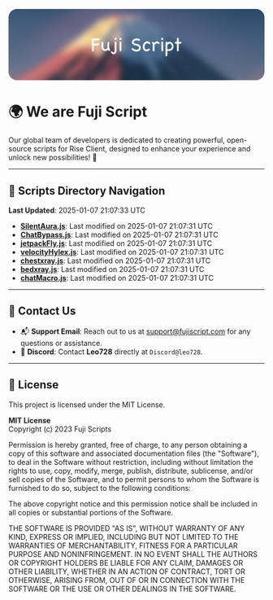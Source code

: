 ![Banner](.github/b.webp)

# 🌍 **We are Fuji Script**

Our global team of developers is dedicated to creating powerful, open-source scripts for Rise Client, designed to enhance your experience and unlock new possibilities! 🌟

---
<!-- SCRIPTS_NAVIGATION_START -->
## 📂 **Scripts Directory Navigation**

**Last Updated**: 2025-01-07 21:07:33 UTC

- **[SilentAura.js](scripts/SilentAura.js)**: Last modified on 2025-01-07 21:07:31 UTC
- **[ChatBypass.js](scripts/ChatBypass.js)**: Last modified on 2025-01-07 21:07:31 UTC
- **[jetpackFly.js](scripts/jetpackFly.js)**: Last modified on 2025-01-07 21:07:31 UTC
- **[velocityHylex.js](scripts/velocityHylex.js)**: Last modified on 2025-01-07 21:07:31 UTC
- **[chestxray.js](scripts/chestxray.js)**: Last modified on 2025-01-07 21:07:31 UTC
- **[bedxray.js](scripts/bedxray.js)**: Last modified on 2025-01-07 21:07:31 UTC
- **[chatMacro.js](scripts/chatMacro.js)**: Last modified on 2025-01-07 21:07:31 UTC

<!-- SCRIPTS_NAVIGATION_END -->

---

## 💬 **Contact Us**  
- 📬 **Support Email**: Reach out to us at [support@fujiscript.com](mailto:support@fujiscript.com) for any questions or assistance.  
- 💬 **Discord**: Contact **Leo728** directly at `Discord@leo728`.

---

## 📜 **License**

This project is licensed under the MIT License.  

**MIT License**  
Copyright (c) 2023 Fuji Scripts  

Permission is hereby granted, free of charge, to any person obtaining a copy of this software and associated documentation files (the "Software"), to deal in the Software without restriction, including without limitation the rights to use, copy, modify, merge, publish, distribute, sublicense, and/or sell copies of the Software, and to permit persons to whom the Software is furnished to do so, subject to the following conditions:  

The above copyright notice and this permission notice shall be included in all copies or substantial portions of the Software.  

THE SOFTWARE IS PROVIDED "AS IS", WITHOUT WARRANTY OF ANY KIND, EXPRESS OR IMPLIED, INCLUDING BUT NOT LIMITED TO THE WARRANTIES OF MERCHANTABILITY, FITNESS FOR A PARTICULAR PURPOSE AND NONINFRINGEMENT. IN NO EVENT SHALL THE AUTHORS OR COPYRIGHT HOLDERS BE LIABLE FOR ANY CLAIM, DAMAGES OR OTHER LIABILITY, WHETHER IN AN ACTION OF CONTRACT, TORT OR OTHERWISE, ARISING FROM, OUT OF OR IN CONNECTION WITH THE SOFTWARE OR THE USE OR OTHER DEALINGS IN THE SOFTWARE.  
